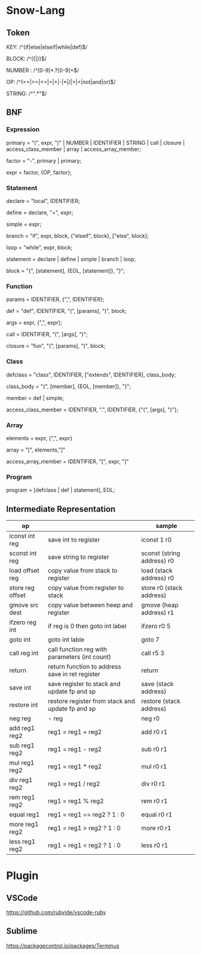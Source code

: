 # Snow-Lang

## Token

KEY:     /^(if|else|elseif|while|def)$/

BLOCK:   /^({|})$/

NUMBER : /^[0-9]*\.?[0-9]+$/

OP:      /^(==|>=|<=|=|\+|-|\*|\/|>|<|not|and|or)$/

STRING: /^\".*\"$/

## BNF

### Expression

primary = "(", expr, ")" | NUMBER | IDENTIFIER | STRING | call | closure | access_class_member | array | access_array_member;

factor = "-", primary | primary;

expr = factor, {OP, factor};

### Statement

declare = "local", IDENTIFIER;

define = declare, "=", expr;

simple = expr;

branch = "if", expr, block, {"elseif", block}, ["else", block];

loop = "while", expr, block;

statement = declare | define | simple | branch | loop;

block =  "{", [statement], {EOL, [statement]}, "}";

### Function

params = IDENTIFIER, {",", IDENTIFIER};

def = "def", IDENTIFIER, "(", [params], ")", block;

args =  expr, {",", expr};

call = IDENTIFIER, "(", [args], ")";

closure = "fun", "(", [params], ")", block;

### Class

defclass = "class", IDENTIFIER, ["extends", IDENTIFIER],  class_body;

class_body = "{", [member], {EOL, [member]}, "}";

member = def | simple;

access_class_member = IDENTIFIER, ".", IDENTIFIER, {"(", [args], ")"};

### Array

elements = expr, {",", expr}

array = "[", elements,"]"

access_array_member = IDENTIFIER, "[", expr, "]"

### Program

program = [defclass | def | statement], EOL;

## Intermediate Representation

op |  | sample 
---- | --- | ---
iconst int reg | save int to register |iconst 1 r0
sconst int reg | save string to register|sconst (string address) r0
load offset reg | copy value from stack to register |load (stack address) r0
store reg offset | copy value from register to stack |store r0 (stack address)
gmove src dest | copy value between heep and register |gmove (heap address) r1
ifzero reg int | if reg is 0 then goto int label |ifzero r0 5
goto int | goto int lable | goto 7
call reg int | call function reg with parameters (int count) |call r5 3
return | return function to address save in ret register | return
save int | save register to stack and update fp and sp | save (stack address)
restore int | restore register from stack and update fp and sp|restore (stack address)
neg reg | - reg |neg r0
add reg1 reg2 | reg1 = reg1 + reg2 | add r0 r1
sub reg1 reg2 | reg1 = reg1 - reg2 | sub r0 r1
mul reg1 reg2 | reg1 = reg1 * reg2 | mul r0 r1
div reg1 reg2 | reg1 = reg1 / reg2 | div r0 r1
rem reg1 reg2 | reg1 = reg1 % reg2 | rem r0 r1
equal reg1 | reg1 = reg1 == reg2 ? 1 : 0 | equal r0 r1
more reg1 reg2 | reg1 = reg1 > reg2 ? 1 : 0 | more r0 r1
less reg1 reg2 | reg1 = reg1 < reg2 ? 1 : 0 | less r0 r1

# Plugin
## VSCode
https://github.com/rubyide/vscode-ruby

## Sublime
https://packagecontrol.io/packages/Terminus
